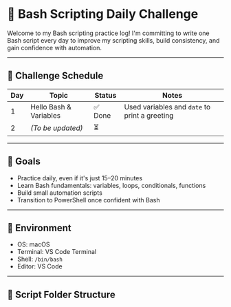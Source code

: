 # 🐚 Bash Scripting Daily Challenge

Welcome to my Bash scripting practice log! I'm committing to write one Bash script every day to improve my scripting skills, build consistency, and gain confidence with automation.

---

## 📅 Challenge Schedule

| Day | Topic | Status | Notes |
|-----|-------|--------|-------|
| 1   | Hello Bash & Variables | ✅ Done | Used variables and `date` to print a greeting |
| 2   | *(To be updated)* | ⏳ | |

---

## 🎯 Goals

- Practice daily, even if it's just 15–20 minutes
- Learn Bash fundamentals: variables, loops, conditionals, functions
- Build small automation scripts
- Transition to PowerShell once confident with Bash

---

## 🔧 Environment

- OS: macOS 
- Terminal: VS Code Terminal
- Shell: `/bin/bash`
- Editor: VS Code

---

## 📂 Script Folder Structure

